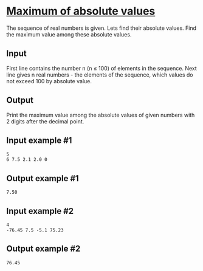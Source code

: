 # [Maximum of absolute values](https://www.e-olymp.com/en/contests/9608/problems/84246)
The sequence of real numbers is given. Lets find their absolute values. Find the maximum value among these absolute values.

## Input
First line contains the number n (n ≤ 100) of elements in the sequence. Next line gives n real numbers - the elements of the sequence, which values do not exceed 100 by absolute value.

## Output
Print the maximum value among the absolute values of given numbers with 2 digits after the decimal point.

## Input example #1
```
5
6 7.5 2.1 2.0 0
```

## Output example #1
```
7.50
```

## Input example #2
```
4
-76.45 7.5 -5.1 75.23
```

## Output example #2
```
76.45
```
